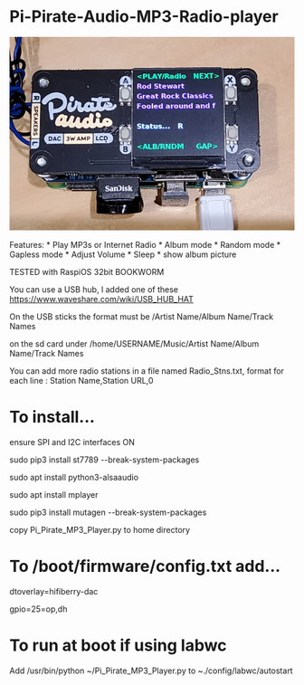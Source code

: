 # Pi-Pirate-Audio-MP3-Radio-player

![Image](image.jpg)

Features:
    * Play MP3s or Internet Radio
    * Album mode
    * Random mode
    * Gapless mode
    * Adjust Volume
    * Sleep
    * show album picture

TESTED with RaspiOS 32bit BOOKWORM

You can use a USB hub, l added one of these https://www.waveshare.com/wiki/USB_HUB_HAT

On the USB sticks the format must be /Artist Name/Album Name/Track Names

on the sd card under /home/USERNAME/Music/Artist Name/Album Name/Track Names

You can add more radio stations in a file named Radio_Stns.txt, format for each line : Station Name,Station URL,0

# To install...

ensure SPI and I2C interfaces ON

sudo pip3 install st7789 --break-system-packages

sudo apt install python3-alsaaudio

sudo apt install mplayer

sudo pip3 install mutagen --break-system-packages

copy Pi_Pirate_MP3_Player.py to home directory

# To /boot/firmware/config.txt add...

dtoverlay=hifiberry-dac
 
gpio=25=op,dh

# To run at boot if using labwc

Add /usr/bin/python ~/Pi_Pirate_MP3_Player.py to ~./config/labwc/autostart
